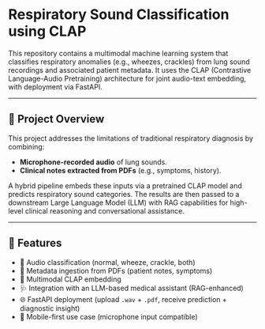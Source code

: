 # Respiratory Sound Classification using CLAP

This repository contains a multimodal machine learning system that classifies respiratory anomalies (e.g., wheezes, crackles) from lung sound recordings and associated patient metadata. It uses the CLAP (Contrastive Language-Audio Pretraining) architecture for joint audio-text embedding, with deployment via FastAPI.

---

## 🚀 Project Overview

This project addresses the limitations of traditional respiratory diagnosis by combining:
- **Microphone-recorded audio** of lung sounds.
- **Clinical notes extracted from PDFs** (e.g., symptoms, history).

A hybrid pipeline embeds these inputs via a pretrained CLAP model and predicts respiratory sound categories. The results are then passed to a downstream Large Language Model (LLM) with RAG capabilities for high-level clinical reasoning and conversational assistance.

---

## 🧠 Features

- 📼 Audio classification (normal, wheeze, crackle, both)
- 📝 Metadata ingestion from PDFs (patient notes, symptoms)
- 🤖 Multimodal CLAP embedding
- 🩺 Integration with an LLM-based medical assistant (RAG-enhanced)
- 🌐 FastAPI deployment (upload `.wav` + `.pdf`, receive prediction + diagnostic insight)
- 📱 Mobile-first use case (microphone input compatible)

